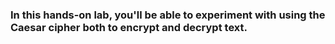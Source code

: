 ### In this hands-on lab, you'll be able to experiment with using the Caesar cipher both to encrypt and decrypt text.